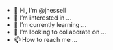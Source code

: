- 👋 Hi, I’m @jhessell
- 👀 I’m interested in ...
- 🌱 I’m currently learning ...
- 💞️ I’m looking to collaborate on ...
- 📫 How to reach me ...

<!---
jhessell/jhessell is a ✨ special ✨ repository because its `README.md` (this file) appears on your GitHub profile.
You can click the Preview link to take a look at your changes.
--->
